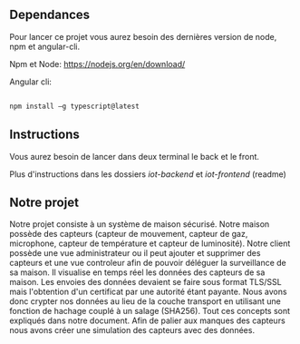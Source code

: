
## Dependances

  

Pour lancer ce projet vous aurez besoin des dernières version de node, npm et angular-cli.

  

Npm et Node: https://nodejs.org/en/download/

  

Angular cli:

```bash

npm install –g typescript@latest

```

  

## Instructions

  

Vous aurez besoin de lancer dans deux terminal le back et le front.

Plus d'instructions dans les dossiers *iot-backend* et *iot-frontend* (readme)

  

## Notre projet

Notre projet consiste à un système de maison sécurisé. Notre maison possède des capteurs (capteur de mouvement, capteur de gaz, microphone, capteur de température et capteur de luminosité).
Notre client possède une vue administrateur ou il peut ajouter et supprimer des capteurs et une vue controleur afin de pouvoir déléguer la surveillance de sa maison. Il visualise en temps réel les données des capteurs de sa maison. 
Les envoies des données devaient se faire sous format TLS/SSL mais l'obtention d'un certificat par une autorité étant payante. Nous avons donc crypter nos données au lieu de la couche transport en utilisant une fonction de hachage couplé à un salage (SHA256). Tout ces concepts sont expliqués dans notre document.
Afin de palier aux manques des capteurs nous avons créer une simulation des capteurs avec des données.

